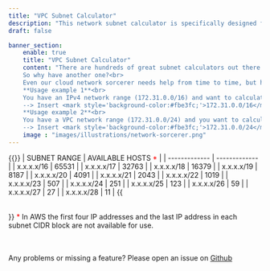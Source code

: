 ```yaml
---
title: "VPC Subnet Calculator"
description: "This network subnet calculator is specifically designed for AWS VPC subnets. Supports static length and variable length IPv4 subnet calculations."
draft: false

banner_section:
    enable: true
    title: "VPC Subnet Calculator"
    content: "There are hundreds of great subnet calculators out there...<br>
    So why have another one?<br>
    Even our cloud network sorcerer needs help from time to time, but he couldn't find the right tool for his needs, so he decided to build his own. This calculator is therefore specifically designed for [AWS VPC subnets](https://docs.aws.amazon.com/vpc/latest/userguide/configure-subnets.html#subnet-sizing) and aims to be clutter free.<br><br>
    **Usage example 1**<br>
    You have an IPv4 network range (172.31.0.0/16) and want to calculate how many VPCs with a CIDR of /24 you can create.<br>
    --> Insert <mark style='background-color:#fbe3fc;'>172.31.0.0/16</mark> into first field and <mark style='background-color: #fbe3fc;'>24</mark> into second field.<br><br>
    **Usage example 2**<br>
    You have a VPC network range (172.31.0.0/24) and you want to calculate variably sized subnets across 3 availability zones.<br>
    --> Insert <mark style='background-color:#fbe3fc;'>172.31.0.0/24</mark> into first field and <mark style='background-color: #fbe3fc;'>26,26,26,28,28,28</mark> into second field."
    image : "images/illustrations/network-sorcerer.png"
---
```

<section id="subnet_stats" hidden>
<p class="mb-3">
  Calculation of <span id="subnet_stats_count" style="font-weight:bold;">0</span> subnets was <span id="subnet_stats_status" style="font-weight:bold;color:ForestGreen;">successfull</span>
</p>
<p class="mb-5">
  About <span id="subnet_stats_usage" style="font-weight:bold;color:ForestGreen">0</span>% of available network address space is used
</p>
</section>
{{<table "table table-striped table-bordered text-center subnet-table">}}
| SUBNET RANGE | AVAILABLE HOSTS <span style="color:red">*</span> |
| ------------- | ------------- |
| x.x.x.x/16 | 65531 |
| x.x.x.x/17 | 32763 |
| x.x.x.x/18 | 16379 |
| x.x.x.x/19 | 8187 |
| x.x.x.x/20 | 4091 |
| x.x.x.x/21 | 2043 |
| x.x.x.x/22 | 1019 |
| x.x.x.x/23 | 507 |
| x.x.x.x/24 | 251 |
| x.x.x.x/25 | 123 |
| x.x.x.x/26 | 59 |
| x.x.x.x/27 | 27 |
| x.x.x.x/28 | 11 |
{{</table>}}
<span style="color:red">*</span> In AWS the first four IP addresses and the last IP address in each subnet CIDR block are not available for use.
<br><br><br>

Any problems or missing a feature? Please open an issue on [Github](https://github.com/nuvibit/nuvibit.com/issues)